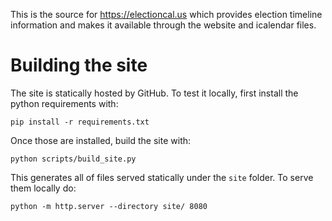 This is the source for https://electioncal.us which provides election
timeline information and makes it available through the website and
icalendar files.

# Building the site

The site is statically hosted by GitHub. To test it locally, first install the
python requirements with:

    pip install -r requirements.txt

Once those are installed, build the site with:

    python scripts/build_site.py

This generates all of files served statically under the `site` folder. To serve
them locally do:

    python -m http.server --directory site/ 8080
